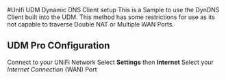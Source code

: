#Unifi UDM Dynamic DNS Client setup
This is a Sample to use the DynDNS Client built into the UDM. 
This method has some restrictions for use as its not capable to traverse Double NAT or Multiple WAN Ports. 

## UDM Pro COnfiguration
Connect to your UNiFi Network
Select **Settings** then **Internet**
Select your *Internet Connection* (WAN) Port
